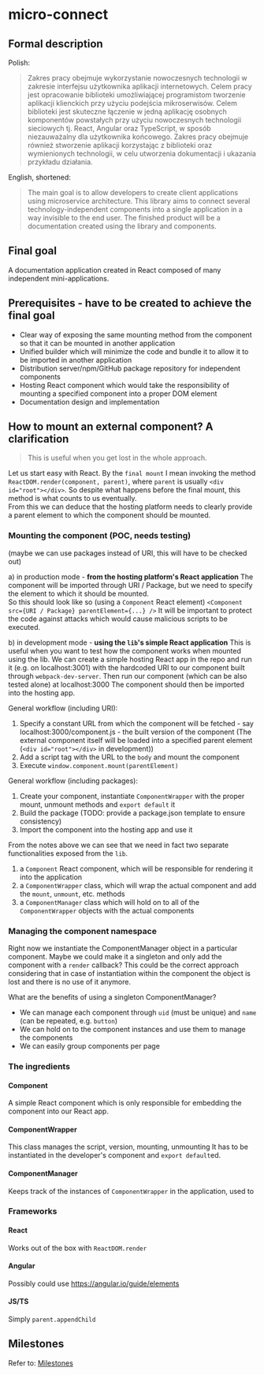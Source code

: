 # micro-connect

## Formal description
  
Polish:
> Zakres pracy obejmuje wykorzystanie nowoczesnych technologii w zakresie interfejsu użytkownika aplikacji internetowych. Celem pracy jest opracowanie biblioteki umożliwiającej programistom tworzenie aplikacji klienckich przy użyciu podejścia mikroserwisów. Celem biblioteki jest skuteczne łączenie w jedną aplikację osobnych komponentów powstałych przy użyciu nowoczesnych technologii sieciowych tj. React, Angular oraz TypeScript, w sposób niezauważalny dla użytkownika końcowego. Zakres pracy obejmuje również stworzenie aplikacji korzystając z biblioteki oraz wymienionych technologii, w celu utworzenia dokumentacji i ukazania przykładu działania.

English, shortened:  
> The main goal is to allow developers to create client applications using microservice architecture. This library aims to connect several technology-independent components into a single application in a way invisible to the end user. The finished product will be a documentation created using the library and components.

## Final goal

A documentation application created in React composed of many independent mini-applications.  

## Prerequisites - have to be created to achieve the final goal
- Clear way of exposing the same mounting method from the component so that it can be mounted in another application
- Unified builder which will minimize the code and bundle it to allow it to be imported in another application
- Distribution server/npm/GitHub package repository for independent components
- Hosting React component which would take the responsibility of mounting a specified component into a proper DOM element
- Documentation design and implementation

## How to mount an external component? A clarification

> This is useful when you get lost in the whole approach.  

Let us start easy with React. By the `final mount` I mean invoking the method `ReactDOM.render(component, parent)`, where `parent` is usually `<div id="root"></div>`. So despite what happens before the final mount, this method is what counts to us eventually.  
From this we can deduce that the hosting platform needs to clearly provide a parent element to which the component should be mounted.  

### Mounting the component (POC, needs testing)

(maybe we can use packages instead of URI, this will have to be checked out)

a) in production mode - **from the hosting platform's React application**
    The component will be imported through URI / Package, but we need to specify the element to which it should be mounted.  
    So this should look like so (using a `Component` React element) `<Component src={URI / Package} parentElement={...} />`
    It will be important to protect the code against attacks which would cause malicious scripts to be executed.
    
b) in development mode - **using the `lib`'s simple React application**
    This is useful when you want to test how the component works when mounted using the lib.
    We can create a simple hosting React app in the repo and run it (e.g. on localhost:3001) with the hardcoded URI to our component built through `webpack-dev-server`.
    Then run our component (which can be also tested alone) at localhost:3000
    The component should then be imported into the hosting app.
    
General workflow (including URI):
1) Specify a constant URL from which the component will be fetched - say localhost:3000/component.js - the built version of the component
  (The external component itself will be loaded into a specified parent element (`<div id="root"></div>` in development))
2) Add a script tag with the URL to the `body` and mount the component
3) Execute `window.component.mount(parentElement)`

General workflow (including packages):
1) Create your component, instantiate `ComponentWrapper` with the proper mount, unmount methods and `export default` it
2) Build the package (TODO: provide a package.json template to ensure consistency)
3) Import the component into the hosting app and use it
    
From the notes above we can see that we need in fact two separate functionalities exposed from the `lib`.
1) a `Component` React component, which will be responsible for rendering it into the application
2) a `ComponentWrapper` class, which will wrap the actual component and add the `mount`, `unmount`, etc. methods  
3) a `ComponentManager` class which will hold on to all of the `ComponentWrapper` objects with the actual components

### Managing the component namespace
Right now we instantiate the ComponentManager object in a particular component. Maybe we could make it a singleton and only add the component with a `render` callback?
This could be the correct approach considering that in case of instantiation within the component the object is lost and there is no use of it anymore.

What are the benefits of using a singleton ComponentManager?
- We can manage each component through `uid` (must be unique) and `name` (can be repeated, e.g. `button`)
- We can hold on to the component instances and use them to manage the components
- We can easily group components per page

### The ingredients

#### Component
A simple React component which is only responsible for embedding the component into our React app.

#### ComponentWrapper
This class manages the script, version, mounting, unmounting
It has to be instantiated in the developer's component and `export default`ed.

#### ComponentManager
Keeps track of the instances of `ComponentWrapper` in the application, used to

### Frameworks

#### React
Works out of the box with `ReactDOM.render`

#### Angular
Possibly could use https://angular.io/guide/elements

#### JS/TS
Simply `parent.appendChild`

## Milestones
Refer to: [Milestones](https://github.com/lukasz-starosta/micro-connect/milestones)
